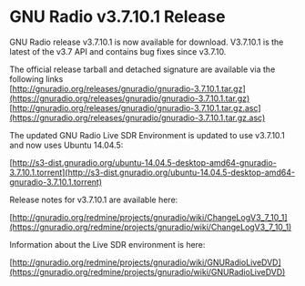 
# GNU Radio v3.7.10.1 Release

GNU Radio release v3.7.10.1 is now available for download. V3.7.10.1 is the latest of the v3.7 API and contains bug fixes since v3.7.10.

The official release tarball and detached signature are available via the following links<br />
[http://gnuradio.org/releases/gnuradio/gnuradio-3.7.10.1.tar.gz](https://gnuradio.org/releases/gnuradio/gnuradio-3.7.10.1.tar.gz)<br />
[http://gnuradio.org/releases/gnuradio/gnuradio-3.7.10.1.tar.gz.asc](https://gnuradio.org/releases/gnuradio/gnuradio-3.7.10.1.tar.gz.asc)

The updated GNU Radio Live SDR Environment is updated to use v3.7.10.1 and now uses Ubuntu 14.04.5:

[http://s3-dist.gnuradio.org/ubuntu-14.04.5-desktop-amd64-gnuradio-3.7.10.1.torrent](http://s3-dist.gnuradio.org/ubuntu-14.04.5-desktop-amd64-gnuradio-3.7.10.1.torrent)

Release notes for v3.7.10.1 are available here:

[http://gnuradio.org/redmine/projects/gnuradio/wiki/ChangeLogV3_7_10_1](https://gnuradio.org/redmine/projects/gnuradio/wiki/ChangeLogV3_7_10_1)

Information about the Live SDR environment is here:

[http://gnuradio.org/redmine/projects/gnuradio/wiki/GNURadioLiveDVD](https://gnuradio.org/redmine/projects/gnuradio/wiki/GNURadioLiveDVD)
